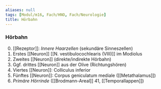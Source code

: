 ```yaml
---
aliases: null
tags: [Modul/m16, Fach/HNO, Fach/Neurologie]
title: Hörbahn
---
```

### Hörbahn
0. [[Rezeptor]]: *Innere Haarzellen* (sekundäre Sinneszellen)
1. Erstes [[Neuron]] [[N. vestibulocochlearis (VIII)]] im Modiolus
2. Zweites [[Neuron]] (direkte/indirekte Hörbahn)
3. Ggf. drittes [[Neuron]] aus der Olive (Richtungshören)
4. Viertes [[Neuron]]: Colliculus inferior
5. Fünftes [[Neuron]]: Corpus geniculatum mediale ([[Metathalamus]])
6. *Primäre Hörrinde* ([[Brodmann-Areal]] 41, [[Temporallappen]])